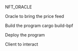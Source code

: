 NFT_ORACLE

Oracle to bring the price feed

Build the program cargo build-bpf

Deploy the program

Client to interact